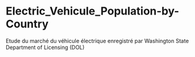 # Electric_Vehicule_Population-by-Country
Etude du marché du véhicule électrique enregistré par  Washington State Department of Licensing (DOL)
